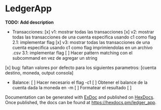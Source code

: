 # LedgerApp

**TODO: Add description**

- Transacciones:
[x] v1: mostrar todas las transacciones
[x] v2: mostrar todas las transacciones de una cuenta especifica usando c1 como flag
    2.1: implementar flag
[x] v3: mostrar todas las transacciones de una cuenta especifica usando c1 como flag imprimiendolas en un archivo .csv
    3.1: implementar flag
[ ] Hacer pattern matching con el subcommand en vez de agregar un string

[x] bug: faltan valores por defecto para los siguientes parametros: [cuenta destino, moneda, output consola]

- Balance:
[ ] Hacer necesario el flag -c1
[ ] Obtener el balance de la cuenta dada la moneda en -m
[ ] Formatear el resultado
[ ] 


Documentation can be generated with [ExDoc](https://github.com/elixir-lang/ex_doc)
and published on [HexDocs](https://hexdocs.pm). Once published, the docs can
be found at <https://hexdocs.pm/ledger_app>.

